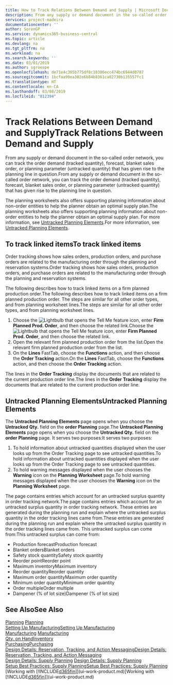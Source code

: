 ```yaml
---
title: How to Track Relations Between Demand and Supply | Microsoft Docs
description: From any supply or demand document in the so-called order network, you can track the order demand (tracked quantity), forecast, blanket sales order, or planning parameter (untracked quantity) that has given rise to the planning line in question.
services: project-madeira
documentationcenter: ''
author: SorenGP
ms.service: dynamics365-business-central
ms.topic: article
ms.devlang: na
ms.tgt_pltfrm: na
ms.workload: na
ms.search.keywords: ''
ms.date: 03/01/2019
ms.author: sgroespe
ms.openlocfilehash: de71e4c305b775df8c10306ecc474bc6944d0787
ms.sourcegitcommit: 1bcfaa99ea302e6b84b8361ca02730b135557fc1
ms.translationtype: HT
ms.contentlocale: en-CA
ms.lasthandoff: 03/08/2019
ms.locfileid: "812394"
---
```

# <a name="track-relations-between-demand-and-supply"></a><span data-ttu-id="f5023-103">Track Relations Between Demand and Supply</span><span class="sxs-lookup"><span data-stu-id="f5023-103">Track Relations Between Demand and Supply</span></span>
<span data-ttu-id="f5023-104">From any supply or demand document in the so-called order network, you can track the order demand (tracked quantity), forecast, blanket sales order, or planning parameter (untracked quantity) that has given rise to the planning line in question.</span><span class="sxs-lookup"><span data-stu-id="f5023-104">From any supply or demand document in the so-called order network, you can track the order demand (tracked quantity), forecast, blanket sales order, or planning parameter (untracked quantity) that has given rise to the planning line in question.</span></span>

<span data-ttu-id="f5023-105">The planning worksheets also offers supporting planning information about non-order entities to help the planner obtain an optimal supply plan.</span><span class="sxs-lookup"><span data-stu-id="f5023-105">The planning worksheets also offers supporting planning information about non-order entities to help the planner obtain an optimal supply plan.</span></span> <span data-ttu-id="f5023-106">For more information, see [Untracked Planning Elements](production-how-track-demand-supply.md#untracked-planning-elements).</span><span class="sxs-lookup"><span data-stu-id="f5023-106">For more information, see [Untracked Planning Elements](production-how-track-demand-supply.md#untracked-planning-elements).</span></span>

## <a name="to-track-linked-items"></a><span data-ttu-id="f5023-107">To track linked items</span><span class="sxs-lookup"><span data-stu-id="f5023-107">To track linked items</span></span>
<span data-ttu-id="f5023-108">Order tracking shows how sales orders, production orders, and purchase orders are related to the manufacturing order through the planning and reservation systems.</span><span class="sxs-lookup"><span data-stu-id="f5023-108">Order tracking shows how sales orders, production orders, and purchase orders are related to the manufacturing order through the planning and reservation systems.</span></span>

<span data-ttu-id="f5023-109">The following describes how to track linked items on a firm planned production order.</span><span class="sxs-lookup"><span data-stu-id="f5023-109">The following describes how to track linked items on a firm planned production order.</span></span> <span data-ttu-id="f5023-110">The steps are similar for all other order types, and from planning worksheet lines.</span><span class="sxs-lookup"><span data-stu-id="f5023-110">The steps are similar for all other order types, and from planning worksheet lines.</span></span>

1. <span data-ttu-id="f5023-111">Choose the ![Lightbulb that opens the Tell Me feature](media/ui-search/search_small.png "Tell me what you want to do") icon, enter **Firm Planned Prod. Order**, and then choose the related link.</span><span class="sxs-lookup"><span data-stu-id="f5023-111">Choose the ![Lightbulb that opens the Tell Me feature](media/ui-search/search_small.png "Tell me what you want to do") icon, enter **Firm Planned Prod. Order**, and then choose the related link.</span></span>
2. <span data-ttu-id="f5023-112">Open the relevant firm planned production order from the list.</span><span class="sxs-lookup"><span data-stu-id="f5023-112">Open the relevant firm planned production order from the list.</span></span>
3. <span data-ttu-id="f5023-113">On the **Lines** FastTab, choose the **Functions** action, and then choose the **Order Tracking** action.</span><span class="sxs-lookup"><span data-stu-id="f5023-113">On the **Lines** FastTab, choose the **Functions** action, and then choose the **Order Tracking** action.</span></span>

<span data-ttu-id="f5023-114">The lines in the **Order Tracking** display the documents that are related to the current production order line.</span><span class="sxs-lookup"><span data-stu-id="f5023-114">The lines in the **Order Tracking** display the documents that are related to the current production order line.</span></span>

## <a name="untracked-planning-elements"></a><span data-ttu-id="f5023-115">Untracked Planning Elements</span><span class="sxs-lookup"><span data-stu-id="f5023-115">Untracked Planning Elements</span></span>
<span data-ttu-id="f5023-116">The **Untracked Planning Elements** page opens when you choose the **Untracked Qty.** field on the **order Planning** page.</span><span class="sxs-lookup"><span data-stu-id="f5023-116">The **Untracked Planning Elements** page opens when you choose the **Untracked Qty.** field on the **order Planning** page.</span></span> <span data-ttu-id="f5023-117">It serves two purposes:</span><span class="sxs-lookup"><span data-stu-id="f5023-117">It serves two purposes:</span></span>

1. <span data-ttu-id="f5023-118">To hold information about untracked quantities displayed when the user looks up from the Order Tracking page to see untracked quantities.</span><span class="sxs-lookup"><span data-stu-id="f5023-118">To hold information about untracked quantities displayed when the user looks up from the Order Tracking page to see untracked quantities.</span></span>
2. <span data-ttu-id="f5023-119">To hold warning messages displayed when the user chooses the **Warning** icon on the **Planning Worksheet** page.</span><span class="sxs-lookup"><span data-stu-id="f5023-119">To hold warning messages displayed when the user chooses the **Warning** icon on the **Planning Worksheet** page.</span></span>

<span data-ttu-id="f5023-120">The page contains entries which account for an untracked surplus quantity in order tracking network.</span><span class="sxs-lookup"><span data-stu-id="f5023-120">The page contains entries which account for an untracked surplus quantity in order tracking network.</span></span> <span data-ttu-id="f5023-121">These entries are generated during the planning run and explain where the untracked surplus quantity in the order tracking lines came from.</span><span class="sxs-lookup"><span data-stu-id="f5023-121">These entries are generated during the planning run and explain where the untracked surplus quantity in the order tracking lines came from.</span></span> <span data-ttu-id="f5023-122">This untracked surplus can come from:</span><span class="sxs-lookup"><span data-stu-id="f5023-122">This untracked surplus can come from:</span></span>

- <span data-ttu-id="f5023-123">Production forecast</span><span class="sxs-lookup"><span data-stu-id="f5023-123">Production forecast</span></span>
- <span data-ttu-id="f5023-124">Blanket orders</span><span class="sxs-lookup"><span data-stu-id="f5023-124">Blanket orders</span></span>
- <span data-ttu-id="f5023-125">Safety stock quantity</span><span class="sxs-lookup"><span data-stu-id="f5023-125">Safety stock quantity</span></span>
- <span data-ttu-id="f5023-126">Reorder point</span><span class="sxs-lookup"><span data-stu-id="f5023-126">Reorder point</span></span>
- <span data-ttu-id="f5023-127">Maximum inventory</span><span class="sxs-lookup"><span data-stu-id="f5023-127">Maximum inventory</span></span>
- <span data-ttu-id="f5023-128">Reorder quantity</span><span class="sxs-lookup"><span data-stu-id="f5023-128">Reorder quantity</span></span>
- <span data-ttu-id="f5023-129">Maximum order quantity</span><span class="sxs-lookup"><span data-stu-id="f5023-129">Maximum order quantity</span></span>
- <span data-ttu-id="f5023-130">Minimum order quantity</span><span class="sxs-lookup"><span data-stu-id="f5023-130">Minimum order quantity</span></span>
- <span data-ttu-id="f5023-131">Order multiple</span><span class="sxs-lookup"><span data-stu-id="f5023-131">Order multiple</span></span>
- <span data-ttu-id="f5023-132">Dampener (% of lot size)</span><span class="sxs-lookup"><span data-stu-id="f5023-132">Dampener (% of lot size)</span></span>

## <a name="see-also"></a><span data-ttu-id="f5023-133">See Also</span><span class="sxs-lookup"><span data-stu-id="f5023-133">See Also</span></span>  
<span data-ttu-id="f5023-134">[Planning](production-planning.md) </span><span class="sxs-lookup"><span data-stu-id="f5023-134">[Planning](production-planning.md) </span></span>  
[<span data-ttu-id="f5023-135">Setting Up Manufacturing</span><span class="sxs-lookup"><span data-stu-id="f5023-135">Setting Up Manufacturing</span></span>](production-configure-production-processes.md)  
<span data-ttu-id="f5023-136">[Manufacturing](production-manage-manufacturing.md)  </span><span class="sxs-lookup"><span data-stu-id="f5023-136">[Manufacturing](production-manage-manufacturing.md)  </span></span>  
[<span data-ttu-id="f5023-137">Qty. on Hand</span><span class="sxs-lookup"><span data-stu-id="f5023-137">Inventory</span></span>](inventory-manage-inventory.md)  
[<span data-ttu-id="f5023-138">Purchasing</span><span class="sxs-lookup"><span data-stu-id="f5023-138">Purchasing</span></span>](purchasing-manage-purchasing.md)  
[<span data-ttu-id="f5023-139">Design Details: Reservation, Tracking, and Action Messaging</span><span class="sxs-lookup"><span data-stu-id="f5023-139">Design Details: Reservation, Tracking, and Action Messaging</span></span>](design-details-reservation-order-tracking-and-action-messaging.md)  
<span data-ttu-id="f5023-140">[Design Details: Supply Planning](design-details-supply-planning.md) </span><span class="sxs-lookup"><span data-stu-id="f5023-140">[Design Details: Supply Planning](design-details-supply-planning.md) </span></span>  
[<span data-ttu-id="f5023-141">Setup Best Practices: Supply Planning</span><span class="sxs-lookup"><span data-stu-id="f5023-141">Setup Best Practices: Supply Planning</span></span>](setup-best-practices-supply-planning.md)  
<span data-ttu-id="f5023-142">[Working with [!INCLUDE[d365fin](includes/d365fin_md.md)]](ui-work-product.md)</span><span class="sxs-lookup"><span data-stu-id="f5023-142">[Working with [!INCLUDE[d365fin](includes/d365fin_md.md)]](ui-work-product.md)</span></span>
